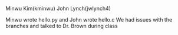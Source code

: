 Minwu Kim(kminwu)
John Lynch(jwlynch4)

Minwu wrote hello.py and John wrote hello.c 
We had issues with the branches and talked to Dr. Brown during class
